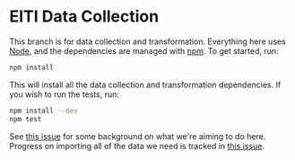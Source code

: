 # EITI Data Collection
This branch is for data collection and transformation. Everything here uses
[Node](https://nodejs.org/), and the dependencies are managed with
[npm](https://www.npmjs.com/). To get started, run:

```sh
npm install
```

This will install all the data collection and transformation dependencies. If
you wish to run the tests, run:

```sh
npm install --dev
npm test
```

See [this issue](https://github.com/18F/doi-extractives-data/issues/493) for
some background on what we're aiming to do here. Progress on importing all of
the data we need is tracked in
[this issue](https://github.com/18F/doi-extractives-data/issues/496).
